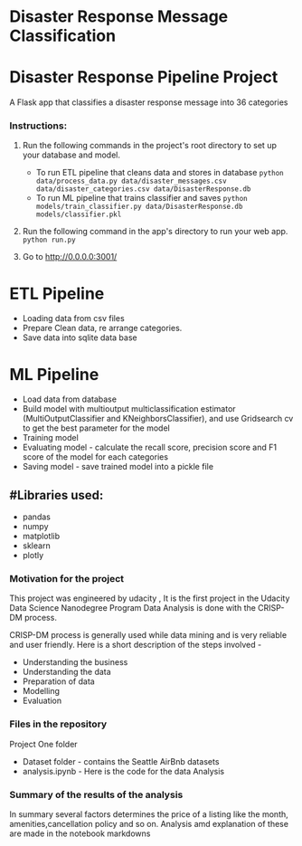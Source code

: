 # Disaster Response Message Classification
# Disaster Response Pipeline Project
A Flask app that classifies a disaster response message into 36 categories

### Instructions:
1. Run the following commands in the project's root directory to set up your database and model.

    - To run ETL pipeline that cleans data and stores in database
        `python data/process_data.py data/disaster_messages.csv data/disaster_categories.csv data/DisasterResponse.db`
    - To run ML pipeline that trains classifier and saves
        `python models/train_classifier.py data/DisasterResponse.db models/classifier.pkl`

2. Run the following command in the app's directory to run your web app.
    `python run.py`

3. Go to http://0.0.0.0:3001/


# ETL Pipeline
 * Loading data from csv files
 * Prepare Clean data, re arrange categories.
 * Save data into sqlite data base
 
# ML Pipeline
 * Load data from database
 * Build model with multioutput multiclassification estimator (MultiOutputClassifier and KNeighborsClassifier), and use Gridsearch cv to get the best parameter for    the model
 * Training model 
 * Evaluating model - calculate the recall score, precision score and F1 score of the model for each categories
 * Saving model - save trained model into a pickle file

 
 ## #Libraries used:
 * pandas
 * numpy 
 * matplotlib
 * sklearn
 * plotly
 
 
 ### Motivation for the project
 This project was engineered by udacity ,
 It is the first project in the Udacity Data Science Nanodegree Program
 Data Analysis is done with the CRISP-DM process.
 
CRISP-DM process is generally used while data mining and is very reliable and user friendly. Here is a short description of the steps involved -
* Understanding the business 
* Understanding the data 
* Preparation of data 
* Modelling 
* Evaluation 
 
 ### Files in the repository 
 
 Project One folder 
 * Dataset folder - contains the Seattle AirBnb datasets
 * analysis.ipynb - Here is the code for the data Analysis
 
### Summary of the results of the analysis
 In summary several factors determines the price of a listing like the month, amenities,cancellation policy and so on. 
 Analysis amd explanation of these are made in the notebook markdowns
 
